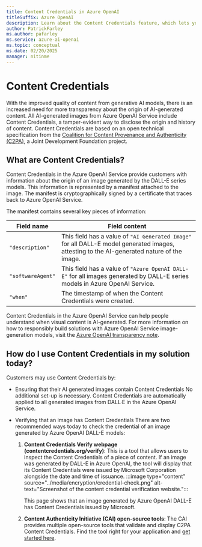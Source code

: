 ```yaml
---
title: Content Credentials in Azure OpenAI
titleSuffix: Azure OpenAI
description: Learn about the Content Credentials feature, which lets you verify that an image was generated by an AI model.
author: PatrickFarley
ms.author: pafarley
ms.service: azure-ai-openai
ms.topic: conceptual 
ms.date: 02/20/2025
manager: nitinme
---
```


# Content Credentials

With the improved quality of content from generative AI models, there is an increased need for more transparency about the origin of AI-generated content. All AI-generated images from Azure OpenAI Service include Content Credentials, a tamper-evident way to disclose the origin and history of content. Content Credentials are based on an open technical specification from the [Coalition for Content Provenance and Authenticity (C2PA)](https://www.c2pa.org), a Joint Development Foundation project. 

## What are Content Credentials? 

Content Credentials in the Azure OpenAI Service provide customers with information about the origin of an image generated by the DALL-E series models. This information is represented by a manifest attached to the image. The manifest is cryptographically signed by a certificate that traces back to Azure OpenAI Service.

The manifest contains several key pieces of information: 

| Field name | Field content |
| ---| ---|
| `"description"` | This field has a value of `"AI Generated Image"` for all DALL-E model generated images, attesting to the AI-generated nature of the image. |
| `"softwareAgent"` | This field has a value of `"Azure OpenAI DALL-E"` for all images generated by DALL-E series models in Azure OpenAI Service. |
|`"when"` |The timestamp of when the Content Credentials were created. | 


Content Credentials in the Azure OpenAI Service can help people understand when visual content is AI-generated. For more information on how to responsibly build solutions with Azure OpenAI Service image-generation models, visit the [Azure OpenAI transparency note](/legal/cognitive-services/openai/transparency-note?tabs=text).

## How do I use Content Credentials in my solution today?

Customers may use Content Credentials by:
- Ensuring that their AI generated images contain Content Credentials
    No additional set-up is necessary. Content Credentials are automatically applied to all generated images from DALL·E in the Azure OpenAI Service. 
- Verifying that an image has Content Credentials
    There are two recommended ways today to check the credential of an image generated by Azure OpenAI DALL-E models:

    1. **Content Credentials Verify webpage (contentcredentials.org/verify)**: This is a tool that allows users to inspect the Content Credentials of a piece of content. If an image was generated by DALL-E in Azure OpenAI, the tool will display that its Content Credentials were issued by Microsoft Corporation alongside the date and time of issuance.
       :::image type="content" source="../media/encryption/credential-check.png" alt-text="Screenshot of the content credential verification website.":::
    
       This page shows that an image generated by Azure OpenAI DALL-E has Content Credentials issued by Microsoft.
        
    2. **Content Authenticity Initiative (CAI) open-source tools**: The CAI provides multiple open-source tools that validate and display C2PA Content Credentials. Find the tool right for your application and [get started here](https://opensource.contentauthenticity.org/).
    